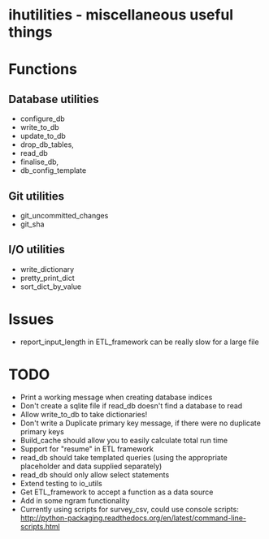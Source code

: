 # ihutilities - miscellaneous useful things

# Functions

## Database utilities

* configure_db 
* write_to_db
* update_to_db 
* drop_db_tables, 
* read_db
* finalise_db,
* db_config_template

## Git utilities

* git_uncommitted_changes
* git_sha

## I/O utilities

* write_dictionary
* pretty_print_dict
* sort_dict_by_value

# Issues
 
* report_input_length in ETL_framework can be really slow for a large file

# TODO

* Print a working message when creating database indices
* Don't create a sqlite file if read_db doesn't find a database to read
* Allow write_to_db to take dictionaries!
* Don't write a Duplicate primary key message, if there were no duplicate primary keys
* Build_cache should allow you to easily calculate total run time
* Support for "resume" in ETL framework
* read_db should take templated queries (using the appropriate placeholder and data supplied separately)
* read_db should only allow select statements
* Extend testing to io_utils
* Get ETL_framework to accept a function as a data source
* Add in some ngram functionality
* Currently using scripts for survey_csv, could use console scripts: http://python-packaging.readthedocs.org/en/latest/command-line-scripts.html